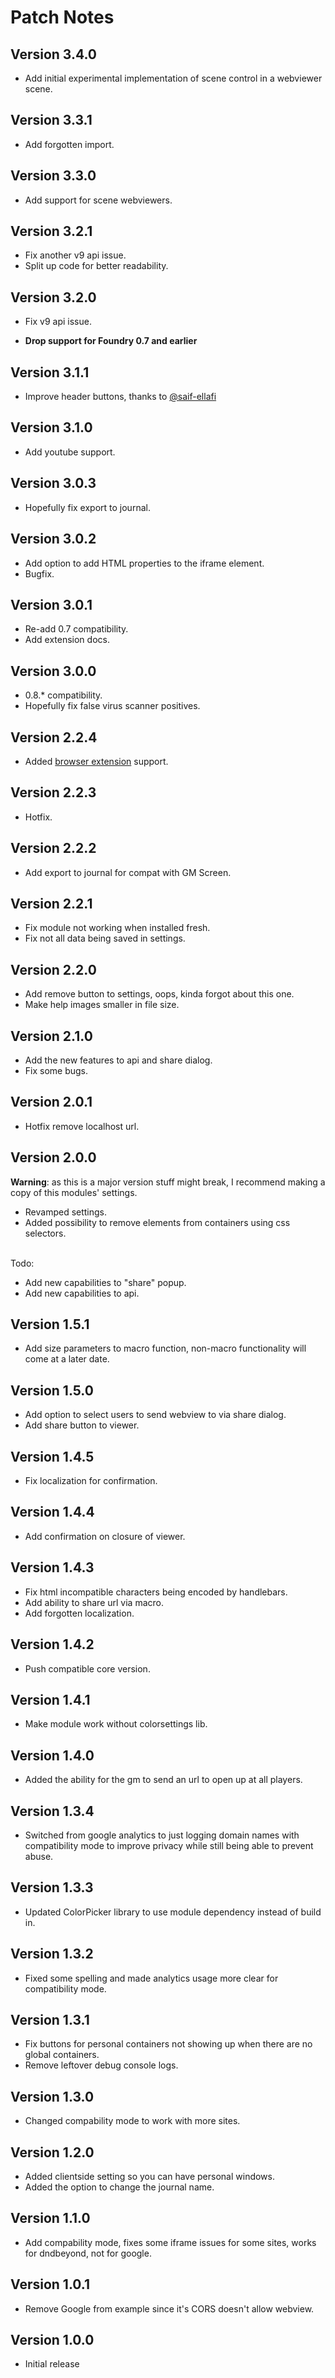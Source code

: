 # Patch Notes

## Version 3.4.0

- Add initial experimental implementation of scene control in a webviewer scene.

## Version 3.3.1

- Add forgotten import.

## Version 3.3.0

- Add support for scene webviewers.

## Version 3.2.1

- Fix another v9 api issue.
- Split up code for better readability.

## Version 3.2.0

- Fix v9 api issue.

- **Drop support for Foundry 0.7 and earlier**

## Version 3.1.1

- Improve header buttons, thanks to [@saif-ellafi](https://github.com/saif-ellafi)

## Version 3.1.0

- Add youtube support.

## Version 3.0.3

- Hopefully fix export to journal.

## Version 3.0.2

- Add option to add HTML properties to the iframe element.
- Bugfix.

## Version 3.0.1

- Re-add 0.7 compatibility.
- Add extension docs.

## Version 3.0.0

- 0.8.\* compatibility.
- Hopefully fix false virus scanner positives.

## Version 2.2.4

- Added [browser extension](https://github.com/ardittristan/FoundryVTT-Inline-Webviewer-Extension) support.

## Version 2.2.3

- Hotfix.

## Version 2.2.2

- Add export to journal for compat with GM Screen.

## Version 2.2.1

- Fix module not working when installed fresh.
- Fix not all data being saved in settings.

## Version 2.2.0

- Add remove button to settings, oops, kinda forgot about this one.
- Make help images smaller in file size.

## Version 2.1.0

- Add the new features to api and share dialog.
- Fix some bugs.

## Version 2.0.1

- Hotfix remove localhost url.

## Version 2.0.0

**Warning**: as this is a major version stuff might break, I recommend making a copy of this modules' settings.

- Revamped settings.
- Added possibility to remove elements from containers using css selectors.

&nbsp;  
Todo:

- Add new capabilities to "share" popup.
- Add new capabilities to api.

## Version 1.5.1

- Add size parameters to macro function, non-macro functionality will come at a later date.

## Version 1.5.0

- Add option to select users to send webview to via share dialog.
- Add share button to viewer.

## Version 1.4.5

- Fix localization for confirmation.

## Version 1.4.4

- Add confirmation on closure of viewer.

## Version 1.4.3

- Fix html incompatible characters being encoded by handlebars.
- Add ability to share url via macro.
- Add forgotten localization.

## Version 1.4.2

- Push compatible core version.

## Version 1.4.1

- Make module work without colorsettings lib.

## Version 1.4.0

- Added the ability for the gm to send an url to open up at all players.

## Version 1.3.4

- Switched from google analytics to just logging domain names with compatibility mode to improve privacy while still being able to prevent abuse.

## Version 1.3.3

- Updated ColorPicker library to use module dependency instead of build in.

## Version 1.3.2

- Fixed some spelling and made analytics usage more clear for compatibility mode.

## Version 1.3.1

- Fix buttons for personal containers not showing up when there are no global containers.
- Remove leftover debug console logs.

## Version 1.3.0

- Changed compability mode to work with more sites.

## Version 1.2.0

- Added clientside setting so you can have personal windows.
- Added the option to change the journal name.

## Version 1.1.0

- Add compability mode, fixes some iframe issues for some sites, works for dndbeyond, not for google.

## Version 1.0.1

- Remove Google from example since it's CORS doesn't allow webview.

## Version 1.0.0

- Initial release
